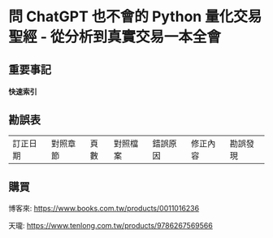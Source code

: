 # 問 ChatGPT 也不會的 Python 量化交易聖經 - 從分析到真實交易一本全會


## 重要事記

#### 快速索引

## 勘誤表
<table>
    <tr>
        <td>訂正日期</td>
        <td>對照章節</td>
        <td>頁數</td>
        <td>對照檔案</td>
        <td>錯誤原因</td>
        <td>修正內容</td>
        <td>勘誤發現</td>
    </tr>
 
</table>



## 購買
博客來: https://www.books.com.tw/products/0011016236

天瓏: https://www.tenlong.com.tw/products/9786267569566

<br>


